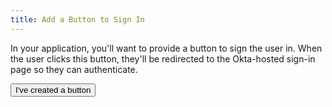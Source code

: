 ```yaml
---
title: Add a Button to Sign In
---
```


In your application, you'll want to provide a button to sign the user in. When the user clicks this button, they'll be redirected to the Okta-hosted sign-in page so they can authenticate.

<!-- >> Note: To customize this sign-in page, see the [Customization Guide](customization-guide-link). -->

<StackSelector snippet="login-redirect"/>

<button>I've created a button</button>